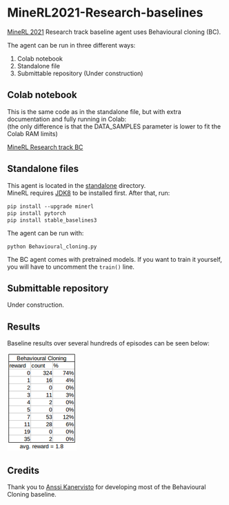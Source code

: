 # MineRL2021-Research-baselines
[MineRL 2021](https://minerl.io/) Research track baseline agent uses Behavioural cloning (BC).  

The agent can be run in three different ways:
1. Colab notebook
2. Standalone file
3. Submittable repository (Under construction)

## Colab notebook
This is the same code as in the standalone file, but with extra documentation and fully running in Colab:  
(the only difference is that the DATA_SAMPLES parameter is lower to fit the Colab RAM limits)

[MineRL Research track BC](https://colab.research.google.com/drive/1qU5sEnJPZj7q2KgRDwZ868jlBGerSsK7?usp=sharing)

## Standalone files
This agent is located in the [standalone](https://github.com/KarolisRam/MineRL2021-Research-baselines/tree/main/standalone) directory.  
MineRL requires [JDK8](https://www.minerl.io/docs/tutorials/index.html) to be installed first.
After that, run:  
```
pip install --upgrade minerl
pip install pytorch
pip install stable_baselines3
```
The agent can be run with:  
```
python Behavioural_cloning.py
```
The BC agent comes with pretrained models. If you want to train it yourself, you will have to uncomment the `train()` line.

## Submittable repository
Under construction.

## Results
Baseline results over several hundreds of episodes can be seen below:  

![](img/BC_baselines_table.png)

## Credits
Thank you to [Anssi Kanervisto](https://github.com/Miffyli) for developing most of the Behavioural Cloning baseline.

